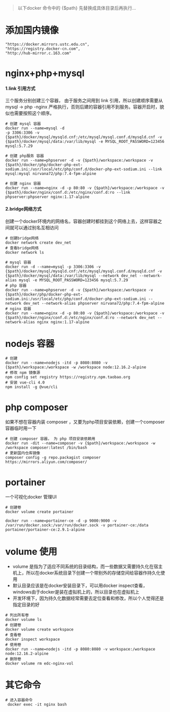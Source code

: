 > 以下docker 命令中的 {$path} 先替换成具体目录后再执行...

# 添加国内镜像
~~~
"https://docker.mirrors.ustc.edu.cn",
"https://registry.docker-cn.com",
"http://hub-mirror.c.163.com"
~~~

# nginx+php+mysql
#### 1.link 引用方式
三个服务分别创建三个容器， 由于服务之间用到 link 引用，所以创建顺序需要从
mysql -> php -nginx 
严格执行，否则后建的容器引用不到服务。容器开启时，貌似也需要按照这个顺序。

~~~
# 创建 mysql 容器
docker run --name=mysql -d 
-p 3306:3306 -v {$path}/docker/mysql/mysqld.cnf:/etc/mysql/mysql.conf.d/mysqld.cnf -v {$path}/docker/mysql/data:/var/lib/mysql -e MYSQL_ROOT_PASSWORD=123456 mysql:5.7.29

# 创建 php服务 容器
docker run --name=phpserver -d -v {$path}/workspace:/workspace -v {$path}/docker/php/docker-php-ext-sodium.ini:/usr/local/etc/php/conf.d/docker-php-ext-sodium.ini --link mysql:mysql nirvana72/php:7.4-fpm-alpine

# 创建 nginx 容器
docker run --name=nginx -d -p 80:80 -v {$path}/workspace:/workspace -v {$path}/docker/nginx/conf.d:/etc/nginx/conf.d:ro --link phpserver:phpserver nginx:1.17-alpine
~~~

#### 2.bridge网络方式
创建一个docker环境内的网络名，容器创建时都挂到这个网络上去，这样容器之间就可以通过别名互相访问
~~~
# 创建bridge网络
docker network create dev_net
# 查看bridge网络
docker network ls
~~~

~~~
# mysql 容器
docker run -d --name=mysql -p 3306:3306 -v {$path}/docker/mysql/mysqld.cnf:/etc/mysql/mysql.conf.d/mysqld.cnf -v {$path}/docker/mysql/data:/var/lib/mysql --network dev_net --network-alias mysql -e MYSQL_ROOT_PASSWORD=123456 mysql:5.7.29
# php 容器
docker run --name=phpserver -d -v {$path}/workspace:/workspace -v {$path}/docker/php/docker-php-ext-sodium.ini:/usr/local/etc/php/conf.d/docker-php-ext-sodium.ini --network dev_net --network-alias phpserver nirvana72/php:7.4-fpm-alpine
# nginx 容器
docker run --name=nginx -d -p 80:80 -v {$path}/workspace:/workspace -v {$path}/docker/nginx/conf.d:/etc/nginx/conf.d:ro --network dev_net --network-alias nginx nginx:1.17-alpine
~~~

# nodejs 容器
~~~
# 创建
docker run --name=nodejs -itd -p 8080:8080 -v  {$path}/workspace:/workspace -w /workspace node:12.16.2-alpine
# 修改 npm 镜像源
npm config set registry https://registry.npm.taobao.org
# 安装 vue-cli 4.0
npm install -g @vue/cli
~~~

# php composer
如果不想在容器内装 composer ，又要为php项目安装依赖，创建一个composer容器临时用一下
~~~
# 创建 composer 容器， 为 php 项目安装依赖用
docker run -dit --name=composer -v {$path}/workspace:/workspace -w /workspace composer:latest /bin/bash
# 更新国内仓库镜像
composer config -g repo.packagist composer https://mirrors.aliyun.com/composer/
~~~

# portainer
一个可视化docker 管理UI
~~~
# 创建卷
docker volume create portainer

docker run --name=portainer-ce -d -p 9000:9000 -v /var/run/docker.sock:/var/run/docker.sock -v portainer-ce:/data portainer/portainer-ce:2.9.1-alpine

~~~


# volume 使用
- volume  是指为了适应不同系统的目录结构，而一些数据又需要持久化在宿主机上，所以在docker系统目录下创建一个带别外的存储空间给容器作持久化使用
- 默认目录应该是在docker安装目录下，可以用docker inspect查看，windows由于docker是装在虚拟机上的，所以目录也在虚拟机上
- 开发环境下，因为持久化数据经常需要去定位查看和修改，所以个人觉得还是指定目录的好

~~~
# 列出所有卷
docker volume ls
# 创建卷
docker volume create workspace
# 查看卷
docker inspect workspace
# 使用卷
docker run --name=nodejs -itd -p 8080:8080 -v workspace:/workspace node:12.16.2-alpine
# 删除卷
docker volume rm edc-nginx-vol
~~~

# 其它命令
~~~
# 进入容器命令
 docker exec -it nginx bash
~~~